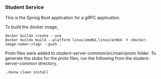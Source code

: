 ### Student Service

This is the Spring Boot application for a gRPC application. 

To build the docker image,
```agsl
docker buildx create --use
docker buildx build --platform linux/amd64,linux/arm64 -t <docker-image-name>:<tag> --push .
```

Proto files were added to student-server-common/src/main/proto folder.
To generate the stubs for the proto files, run the following from the student-server-common directory.
```agsl
./mvnw clean install 
```